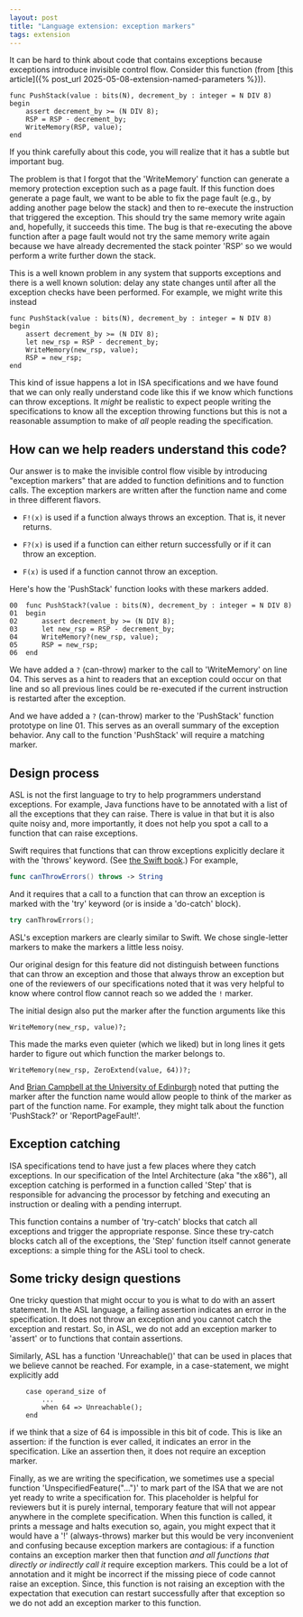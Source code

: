 ```yaml
---
layout: post
title: "Language extension: exception markers"
tags: extension
---
```


It can be hard to think about code that contains exceptions
because exceptions introduce invisible control flow.
Consider this function (from [this article]({% post_url 2025-05-08-extension-named-parameters %})).

```asl
func PushStack(value : bits(N), decrement_by : integer = N DIV 8)
begin
    assert decrement_by >= (N DIV 8);
    RSP = RSP - decrement_by;
    WriteMemory(RSP, value);
end
```

If you think carefully about this code, you will realize that it has a subtle
but important bug.

The problem is that I forgot that the 'WriteMemory' function can
generate a memory protection exception such as a page fault.
If this function does generate a page fault, we want to be able to fix the page fault
(e.g., by adding another page below the stack) and then to re-execute the
instruction that triggered the exception. This should try the same memory write again
and, hopefully, it succeeds this time.
The bug is that re-executing the above function after a page fault would not try the same
memory write again because we have already decremented the stack pointer 'RSP' so we would perform a write further down the stack.

This is a well known problem in any system that supports exceptions
and there is a well known solution: delay any state changes until after all the
exception checks have been performed.
For example, we might write this instead

```asl
func PushStack(value : bits(N), decrement_by : integer = N DIV 8)
begin
    assert decrement_by >= (N DIV 8);
    let new_rsp = RSP - decrement_by;
    WriteMemory(new_rsp, value);
    RSP = new_rsp;
end
```

This kind of issue happens a lot in ISA specifications and we have found that
we can only really understand code like this
if we know which functions can throw exceptions.
It _might_ be realistic to expect people writing the specifications to know
all the exception throwing functions but this is not a reasonable assumption to
make of _all_ people reading the specification.

## How can we help readers understand this code?

Our answer is to make the invisible control flow visible by introducing
"exception markers" that are added to function definitions and to function
calls.
The exception markers are written after the function name and come in three
different flavors.

- `F!(x)` is used if a function always throws an exception. That is, it
  never returns.

- `F?(x)` is used if a function can either return successfully or if it
  can throw an exception.

- `F(x)` is used if a function cannot throw an exception.

Here's how the 'PushStack' function looks with these markers added.

```asl
00  func PushStack?(value : bits(N), decrement_by : integer = N DIV 8)
01  begin
02      assert decrement_by >= (N DIV 8);
03      let new_rsp = RSP - decrement_by;
04      WriteMemory?(new_rsp, value);
05      RSP = new_rsp;
06  end
```

We have added a `?` (can-throw) marker to the call to 'WriteMemory' on line 04.
This serves as a hint to readers that an exception could occur on that line
and so all previous lines could be re-executed if the current instruction is
restarted after the exception.

And we have added a `?` (can-throw) marker to the 'PushStack' function
prototype on line 01.  This serves as an overall summary of the exception
behavior.  Any call to the function 'PushStack' will require a matching marker.

## Design process

ASL is not the first language to try to help programmers understand exceptions.
For example, Java functions have to be annotated with a list of all the exceptions
that they can raise.
There is value in that but it is also quite noisy and, more importantly, it does not
help you spot a call to a function that can raise exceptions.

Swift requires that functions that can throw exceptions explicitly declare it with the 'throws' keyword. (See [the Swift book](https://docs.swift.org/swift-book/documentation/the-swift-programming-language/errorhandling/).)
For example,

```swift
func canThrowErrors() throws -> String
```

And it requires that a call to a function that can throw an exception is marked with the 'try' keyword (or is inside a 'do-catch' block).

```swift
try canThrowErrors();
```

ASL's exception markers are clearly similar to Swift.
We chose single-letter markers to make the markers a little less noisy.

Our original design for this feature did not distinguish between functions that
can throw an exception and those that always throw an exception but one of the
reviewers of our specifications noted that it was very helpful to know where
control flow cannot reach so we added the `!` marker.

The initial design also put the marker after the function arguments like this

```asl
WriteMemory(new_rsp, value)?;
```

This made the marks even quieter (which we liked) but in long lines it gets
harder to figure out which function the marker belongs to.

```asl
WriteMemory(new_rsp, ZeroExtend(value, 64))?;
```

And [Brian Campbell at the University of
Edinburgh](https://homepages.inf.ed.ac.uk/bcampbe2/) noted that putting
the marker after the function name would allow people to think of the marker as
part of the function name. For example, they might talk about the function
'PushStack?' or 'ReportPageFault!'.

## Exception catching

ISA specifications tend to have just a few places where they catch exceptions.
In our specification of the Intel Architecture (aka "the x86"), all exception
catching is performed in a function called 'Step' that is responsible
for advancing the processor by fetching and executing an instruction or
dealing with a pending interrupt.

This function contains a number of 'try-catch' blocks that catch all
exceptions and trigger the appropriate response.
Since these try-catch blocks catch all of the exceptions, the 'Step' function
itself cannot generate exceptions: a simple thing for the ASLi tool to
check.

## Some tricky design questions

One tricky question that might occur to you is what to do with an assert statement.
In the ASL language, a failing assertion indicates an error in the specification.
It does not throw an exception and you cannot catch the exception and restart.
So, in ASL, we do not add an exception marker to 'assert' or to functions that
contain assertions.

Similarly, ASL has a function 'Unreachable()' that can be used in places that
we believe cannot be reached. For example, in a case-statement, we might explicitly add

```asl
    case operand_size of
        ...
        when 64 => Unreachable();
    end
```

if we think that a size of 64 is impossible in this bit of code.
This is like an assertion: if the function is ever called, it indicates an
error in the specification.
Like an assertion then, it does not require an exception marker.

Finally, as we are writing the specification, we sometimes use a special
function 'UnspecifiedFeature("...")' to mark part of the ISA that we are not yet ready
to write a specification for.
This placeholder is helpful for reviewers but it is purely
internal, temporary feature that will not appear anywhere in the complete
specification.
When this function is called, it prints a message and halts execution so,
again, you might expect that it would have a '!' (always-throws) marker but
this would be very inconvenient and confusing because exception markers are
contagious: if a function contains an exception marker then that function
_and all functions that directly or indirectly call it_ require exception
markers.
This could be a lot of annotation and it might be incorrect if the missing
piece of code cannot raise an exception.
Since, this function is not raising an exception with the expectation
that execution can restart successfully after that exception so we do
not add an exception marker to this function.
